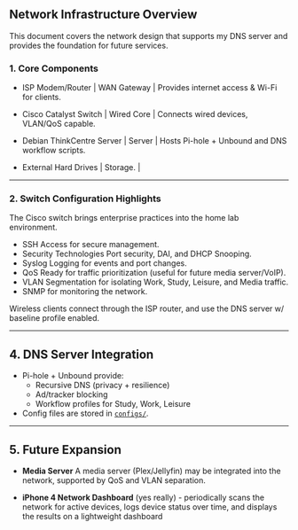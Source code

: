 ## Network Infrastructure Overview

This document covers the network design that supports my DNS server and provides the foundation for future services.
</br>


### 1. Core Components


- ISP Modem/Router | WAN Gateway | Provides internet access & Wi-Fi for clients. 

- Cisco Catalyst Switch | Wired Core | Connects wired devices, VLAN/QoS capable. 
- Debian ThinkCentre Server | Server | Hosts Pi-hole + Unbound and DNS workflow scripts.
- External Hard Drives | Storage. |

---

### 2. Switch Configuration Highlights

The Cisco switch brings enterprise practices into the home lab environment.

- SSH Access for secure management.
- Security Technologies Port security, DAI, and DHCP Snooping. 
- Syslog Logging for events and port changes.
- QoS Ready for traffic prioritization (useful for future media server/VoIP).
- VLAN Segmentation for isolating Work, Study, Leisure, and Media traffic.
- SNMP for monitoring the network.


Wireless clients connect through the ISP router, and use the DNS server w/ baseline profile enabled.

---

## 4. DNS Server Integration

- Pi-hole + Unbound provide:
  - Recursive DNS (privacy + resilience)
  - Ad/tracker blocking
  - Workflow profiles for Study, Work, Leisure
- Config files are stored in [`configs/`](../configs/).

---

## 5. Future Expansion

- **Media Server**
A media server (Plex/Jellyfin) may be integrated into the network, supported by QoS and VLAN separation.
  
- **iPhone 4 Network Dashboard** (yes really) - periodically scans the network for active devices, logs device status over time, and displays the results on a lightweight dashboard
